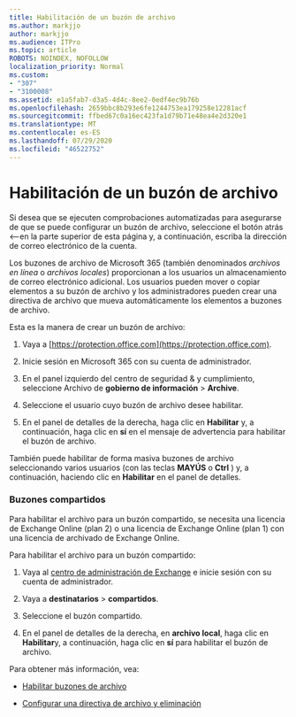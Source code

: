 ```yaml
---
title: Habilitación de un buzón de archivo
ms.author: markjjo
author: markjjo
ms.audience: ITPro
ms.topic: article
ROBOTS: NOINDEX, NOFOLLOW
localization_priority: Normal
ms.custom:
- "307"
- "3100008"
ms.assetid: e1a5fab7-d3a5-4d4c-8ee2-0edf4ec9b76b
ms.openlocfilehash: 2659bbc8b293e6fe1244753ea179258e12281acf
ms.sourcegitcommit: ffbed67c0a16ec423fa1d79b71e48ea4e2d320e1
ms.translationtype: MT
ms.contentlocale: es-ES
ms.lasthandoff: 07/29/2020
ms.locfileid: "46522752"
---
```

# <a name="enable-an-archive-mailbox"></a>Habilitación de un buzón de archivo

Si desea que se ejecuten comprobaciones automatizadas para asegurarse de que se puede configurar un buzón de archivo, seleccione el botón atrás <--en la parte superior de esta página y, a continuación, escriba la dirección de correo electrónico de la cuenta.

Los buzones de archivo de Microsoft 365 (también denominados *archivos en línea* o *archivos locales*) proporcionan a los usuarios un almacenamiento de correo electrónico adicional. Los usuarios pueden mover o copiar elementos a su buzón de archivo y los administradores pueden crear una directiva de archivo que mueva automáticamente los elementos a buzones de archivo.
  
Esta es la manera de crear un buzón de archivo:
  
1. Vaya a [https://protection.office.com](https://protection.office.com).

2. Inicie sesión en Microsoft 365 con su cuenta de administrador.

3. En el panel izquierdo del centro de seguridad &amp; y cumplimiento, seleccione Archivo de **gobierno de información** \> **Archive**.

4. Seleccione el usuario cuyo buzón de archivo desee habilitar.

5. En el panel de detalles de la derecha, haga clic en **Habilitar** y, a continuación, haga clic en **sí** en el mensaje de advertencia para habilitar el buzón de archivo.

También puede habilitar de forma masiva buzones de archivo seleccionando varios usuarios (con las teclas **MAYÚS** o **Ctrl** ) y, a continuación, haciendo clic en **Habilitar** en el panel de detalles.
  
### <a name="shared-mailboxes"></a>Buzones compartidos

Para habilitar el archivo para un buzón compartido, se necesita una licencia de Exchange Online (plan 2) o una licencia de Exchange Online (plan 1) con una licencia de archivado de Exchange Online.  

Para habilitar el archivo para un buzón compartido:

1. Vaya al [centro de administración de Exchange](https://outlook.office365.com/ecp) e inicie sesión con su cuenta de administrador.

2. Vaya a **destinatarios**  >  **compartidos**.

3. Seleccione el buzón compartido.

4. En el panel de detalles de la derecha, en **archivo local**, haga clic en **Habilitar**y, a continuación, haga clic en **sí** para habilitar el buzón de archivo.

Para obtener más información, vea:
  
- [Habilitar buzones de archivo](https://docs.microsoft.com/microsoft-365/compliance/enable-archive-mailboxes)

- [Configurar una directiva de archivo y eliminación](https://docs.microsoft.com//office365/securitycompliance/set-up-an-archive-and-deletion-policy-for-mailboxes)
